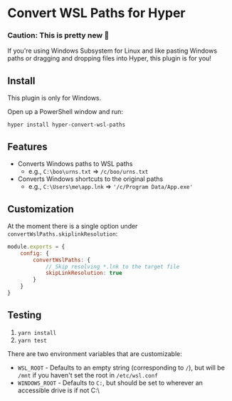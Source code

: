 # Convert WSL Paths for Hyper

### **Caution: This is pretty new 😬**

If you're using Windows Subsystem for Linux and like pasting Windows paths or dragging and dropping files into Hyper, this plugin is for you!

## Install
This plugin is only for Windows.

Open up a PowerShell window and run:

`hyper install hyper-convert-wsl-paths`

## Features

- Converts Windows paths to WSL paths
    - e.g., `C:\boo\urns.txt` => `/c/boo/urns.txt`
- Converts Windows shortcuts to the original paths
    - e.g., `C:\Users\me\app.lnk` => `'/c/Program Data/App.exe'`

## Customization

At the moment there is a single option under `convertWslPaths.skiplinkResolution`:

```js
module.exports = {
    config: {
        convertWslPaths: {
            // Skip resolving *.lnk to the target file
            skipLinkResolution: true
        }
    }
}
```

## Testing

1. `yarn install`
2. `yarn test`

There are two environment variables that are customizable:
- `WSL_ROOT` - Defaults to an empty string (corresponding to `/`), but will be `/mnt` if you haven't set the root in `/etc/wsl.conf`
- `WINDOWS_ROOT` - Defaults to `C:`, but should be set to wherever an accessible drive is if not C:\